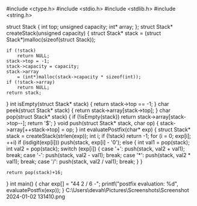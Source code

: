 #include <ctype.h>
#include <stdio.h>
#include <stdlib.h>
#include <string.h>

struct Stack {
	int top;
	unsigned capacity;
	int* array;
};
struct Stack* createStack(unsigned capacity)
{
	struct Stack* stack
		= (struct Stack*)malloc(sizeof(struct Stack));

	if (!stack)
		return NULL;
	stack->top = -1;
	stack->capacity = capacity;
	stack->array
		= (int*)malloc(stack->capacity * sizeof(int));
	if (!stack->array)
		return NULL;
	return stack;
}
int isEmpty(struct Stack* stack)
{
	return stack->top == -1;
}
char peek(struct Stack* stack)
{
	return stack->array[stack->top];
}
char pop(struct Stack* stack)
{
	if (!isEmpty(stack))
		return stack->array[stack->top--];
	return '$';
}
void push(struct Stack* stack, char op)
{
	stack->array[++stack->top] = op;
}
int evaluatePostfix(char* exp)
{
	struct Stack* stack = createStack(strlen(exp));
	int i;
	if (!stack)
		return -1;
	for (i = 0; exp[i]; ++i) 
		if (isdigit(exp[i]))
			push(stack, exp[i] - '0');
		else {
			int val1 = pop(stack);
			int val2 = pop(stack);
			switch (exp[i]) {
			case '+':
				push(stack, val2 + val1);
				break;
			case '-':
				push(stack, val2 - val1);
				break;
			case '*':
				push(stack, val2 * val1);
				break;
			case '/':
				push(stack, val2 / val1);
				break;
			}
		}

	return pop(stack)+16;
}
int main()
{
	char exp[] = "44 2 / 6 -";
	printf("postfix evaluation: %d", evaluatePostfix(exp));
}
C:\Users\devah\Pictures\Screenshots\Screenshot 2024-01-02 131410.png
